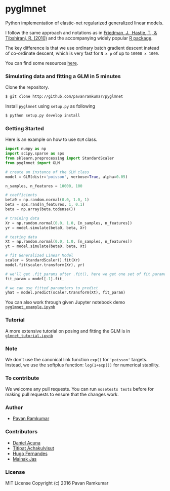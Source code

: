 # pyglmnet

Python implementation of elastic-net regularized generalized linear models.

I follow the same approach and notations as in
[Friedman, J., Hastie, T., & Tibshirani, R. (2010)](https://core.ac.uk/download/files/153/6287975.pdf)
and the accompanying widely popular [R package](https://web.stanford.edu/~hastie/glmnet/glmnet_alpha.html).

The key difference is that we use ordinary batch gradient descent instead of
co-ordinate descent, which is very fast for `N x p` of up to `10000 x 1000`.

You can find some resources [here](doc/resources.md).


### Simulating data and fitting a GLM in 5 minutes

Clone the repository.

```bash
$ git clone http://github.com/pavanramkumar/pyglmnet
```

Install `pyglmnet` using `setup.py` as following

```bash
$ python setup.py develop install
```


### Getting Started

Here is an example on how to use `GLM` class.

```python
import numpy as np
import scipy.sparse as sps
from sklearn.preprocessing import StandardScaler
from pyglmnet import GLM

# create an instance of the GLM class
model = GLM(distr='poisson', verbose=True, alpha=0.05)

n_samples, n_features = 10000, 100

# coefficients
beta0 = np.random.normal(0.0, 1.0, 1)
beta = sps.rand(n_features, 1, 0.1)
beta = np.array(beta.todense())

# training data
Xr = np.random.normal(0.0, 1.0, [n_samples, n_features])
yr = model.simulate(beta0, beta, Xr)

# testing data
Xt = np.random.normal(0.0, 1.0, [n_samples, n_features])
yt = model.simulate(beta0, beta, Xt)

# fit Generalized Linear Model
scaler = StandardScaler().fit(Xr)
model.fit(scaler.transform(Xr), yr)

# we'll get .fit_params after .fit(), here we get one set of fit parameters
fit_param = model[-1].fit_

# we can use fitted parameters to predict
yhat = model.predict(scaler.transform(Xt), fit_param)
```

You can also work through given Jupyter notebook demo
[`pyglmnet_example.ipynb`](http://nbviewer.jupyter.org/github/pavanramkumar/pyglmnet/blob/master/notebooks/pyglmnet_example.ipynb)


### Tutorial

A more extensive tutorial on posing and fitting the GLM is in
[`glmnet_tutorial.ipynb`](http://nbviewer.jupyter.org/github/pavanramkumar/pyglmnet/blob/master/notebooks/glmnet_tutorial.ipynb)

### Note

We don't use the canonical link function ```exp()``` for ```'poisson'``` targets.
Instead, we use the softplus function: ```log(1+exp())``` for numerical stability.

### To contribute

We welcome any pull requests. You can run
`nosetests tests` before for making pull requests
to ensure that the changes work.

### Author

* [Pavan Ramkumar](http:/github.com/pavanramkumar)

### Contributors

* [Daniel Acuna](http:/github.com/daniel-acuna)
* [Titipat Achakulvisut](http:/github.com/titipata)
* [Hugo Fernandes](http:/github.com/hugoguh)
* [Mainak Jas](http:/github.com/jasmainak)

### License

MIT License Copyright (c) 2016 Pavan Ramkumar
